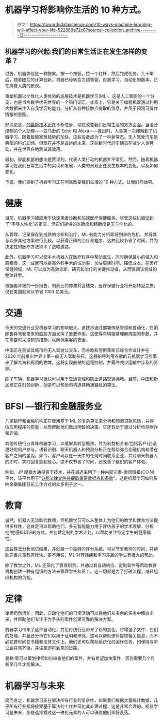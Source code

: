 # 机器学习将影响你生活的 10 种方式。

> 原文：<https://towardsdatascience.com/10-ways-machine-learning-will-affect-your-life-522889a72c8?source=collection_archive---------13----------------------->

## 机器学习的兴起:我们的日常生活正在发生怎样的变革？

过去，机器体验是一种拖累。按一个按钮，拉一个杠杆，然后完成任务。几十年后，随着随后的计算创新，机器已经转变为超智能、自我学习、自动化的版本，正在席卷人类的景观。

重塑机器以个性化人类体验的底层技术是机器学习(ML)，这是人工智能的一个分支，也是当今数字优先世界的一个热门词汇。本质上，它是关于编程机器通过利用大数据来注入自我学习的能力。分析从各种接触点提取的信息，并用于预测可操作情报的意图。

好消息是，[的最新技术](https://techiespad.com/)正在不断进步，彻底改变我们日常生活的方方面面。当语音控制的个人助理——亚马逊的 Echo 和 Alexa——推出时，人类第一次接触到了机器学习。随着智能家居趋势的加快，这些设备成为了一种新常态。无人驾驶汽车是典型的科幻幻想，但现在并不是遥远的未来。这些新时代的车辆旨在减少人类劳动，并在世界各地测试其效用。

最初，智能机器的想法是荒谬的。代表人类行动的机器并不常见。然而，随着机器学习在我们日常生活中的实现和发展，人类的景观正在发生根本的变化，以及如何变化。

下面，我们提到了机器学习正在彻底改变我们生活的 10 种方式。让我们开始吧。

# **健康**

目前，机器学习被应用于快速患者诊断和加速医疗保健服务。尽管这些机器受到了“不够人性化”的审查，但它们提供的准确度和精确度是无与伦比的。

从管理、记录保存到成熟的诊断和治疗，ML 有能力分析即将到来的危机，并将其与众多其他方案进行比较，以获得正确的治疗和程序。这种比较节省了时间，并为决定性的医疗方法铺平了战略道路。

此外，机器学习可以使手术机器人在医疗程序中帮助医生，同时确保最小的侵入和高精度。这一成就可以提高外科手术的成功率，加快周转时间，降低成本。在医疗保健领域，ML 可以成为高效诊断、研究和治疗的关键推动者，从而强调该领域的整体转型。

根据麦肯锡的一份报告，制药业的停滞将会结束，医疗保健行业将开始转型之旅，仅在美国就可以节省 1000 亿美元。

# **交通**

今天的交通行业受机器学习的影响很大。该技术通过部署传感管理和自动化，在消除鲁莽驾驶带来的威胁方面发挥了重要作用。这使得车辆能够理解周围的参数，并在需要时采取预防措施，以确保乘客的安全。

中国正在测试其城市的无人驾驶公交车，而谷歌和劳斯莱斯已经合作设计并在 2020 年前推出世界上第一艘无人驾驶船只。这艘船将利用谷歌的云机器学习引擎来了解大海和周围的物体。这将实现船舶的远程控制，并最终减少运输中涉及的资源。

除了车辆，机器学习很快可以用于交通管理和防止道路交通拥堵。目前，中国和新加坡正在引领创新，创造可以帮助司机选择畅通路线的算法。

# **BFSI —银行和金融服务业**

几家银行和金融机构正在使用基于 ML 的复杂算法来分析和预测贷款风险，并评估应用程序的质量，从而帮助他们做出明智的决策。它还有助于通过分析检测欺诈和诈骗。

其他传统行业青睐机器学习，以缓解其转型瓶颈，并为利益相关者(包括客户)创造更好的用户参与。语音识别、聊天机器人和预测分析正在帮助弥合金融机构和潜在客户之间的差距。如今，客户可以在一天中的任何时间联系企业，并对聊天机器人的即时、实时回复感到放心。这不仅节省了时间，还改善了组织的客户体验。

例如，JP 摩根大通投资于技术，并在最近采用了一种内部元素-合同情报(COiN)平台，该平台用于"[分析法律文件并提取重要数据点和条款](https://www.jpmorganchase.com/corporate/investor-relations/document/2016-annualreport.pdf)"。这是机器学习如何影响金融集团目前工作方式的众多例子之一。

# **教育**

诚然，机器人无法取代教师，但机器学习可以从整体上为他们的教学和教育方法提供多样性，这肯定可以帮助他们。多元智能能力用于评估孩子的学术理解，分析他/她感知知识的方式，并创建定制的学术计划，以帮助关注特定学生的健康属性。

这些算法分析测试结果，并创建一个独特的评分系统，可以节省教师的时间，并帮助完善儿童教育模块。更不用说，ML 对有残疾和学习差距的学生有极大的帮助。

除了教学之外，ML 还简化了管理职责，并通过其自动响应、定制软件等帮助教育机构创建一种有组织的方法来管理学生和员工。这一切都是为了打破流程，减轻组织机构的负担。

# **定律**

律师仍然很忙。因此，自动化他们的日常活动可以将他们从多余的任务中解放出来，并帮助他们专注于为手头的案件创建可靠的解决方案。

机器学习带来了这种自动化，并给传统行业带来了新的变化。它增强了文件、它们的处理，并且还分析它们以用于证明和研究，这可以帮助律师提取相关信息，而不必花费时间在书籍和法律文件上。他们还可以帮助系统化的运作任务，如保持与听证会并驾齐驱，并注意即将到来的日期。

曼梯·里可以策划律师如何审查他们的案件，并有希望加快案件，否则需要几个月甚至几年才能解决。

# **机器学习与未来**

简而言之，机器学习正在解决所有行业的复杂性，如果我们根据大量统计数据，几乎所有行业都将接受基于算法的工作并简化其处理过程，这是非常合理的。机器学习是未来，那些选择跳过这一进化元素的人可以确信他们即将衰落。